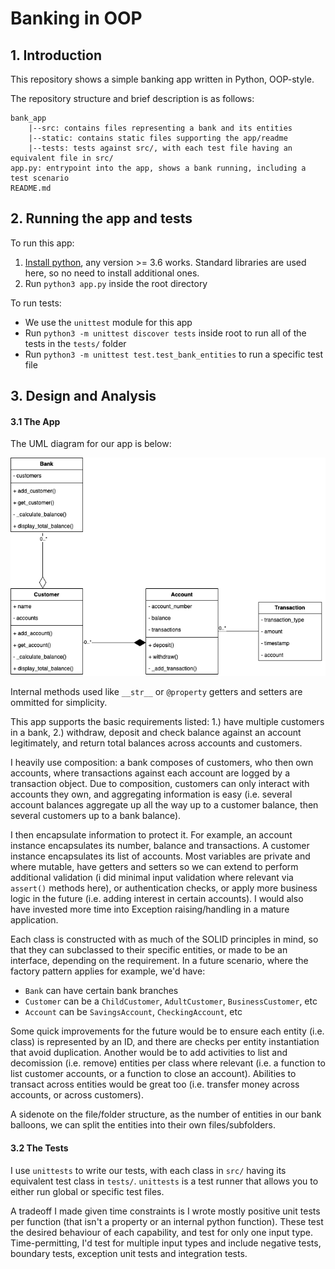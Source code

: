 # Banking in OOP

## 1. Introduction

This repository shows a simple banking app written in Python, OOP-style.

The repository structure and brief description is as follows:

```
bank_app 
    |--src: contains files representing a bank and its entities
    |--static: contains static files supporting the app/readme
    |--tests: tests against src/, with each test file having an equivalent file in src/
app.py: entrypoint into the app, shows a bank running, including a test scenario
README.md 
```

## 2. Running the app and tests

To run this app:
1. [Install python](https://www.python.org/downloads/), any version >= 3.6 works. Standard libraries are used here, so no need to install additional ones.
2. Run `python3 app.py` inside the root directory

To run tests:
- We use the `unittest` module for this app
- Run `python3 -m unittest discover tests` inside root to run all of the tests in the `tests/` folder
- Run `python3 -m unittest test.test_bank_entities` to run a specific test file

## 3. Design and Analysis

#### 3.1 The App
The UML diagram for our app is below:

![uml_bank](./static/class_diagram_bank.png)

Internal methods used like `__str__` or `@property` getters and setters are ommitted for simplicity.

This app supports the basic requirements listed: 1.) have multiple customers in a bank, 2.) withdraw, deposit and check balance against an account legitimately, and return total balances across accounts and customers.

I heavily use composition: a bank composes of customers, who then own accounts, where transactions against each account are logged by a transaction object. Due to composition, customers can only interact with accounts they own, and aggregating information is easy (i.e. several account balances aggregate up all the way up to a customer balance, then several customers up to a bank balance).

I then encapsulate information to protect it. For example, an account instance encapsulates its number, balance and transactions. A customer instance encapsulates its list of accounts. Most variables are private and where mutable, have getters and setters so we can extend to perform additional validation (i did minimal input validation where relevant via `assert()` methods here), or authentication checks, or apply more business logic in the future (i.e. adding interest in certain accounts). I would also have invested more time into Exception raising/handling in a mature application.

Each class is constructed with as much of the SOLID principles in mind, so that they can subclassed to their specific entities, or made to be an interface, depending on the requirement. In a future scenario, where the factory pattern applies for example, we'd have:
- `Bank` can have certain bank branches
- `Customer` can be a `ChildCustomer`, `AdultCustomer`, `BusinessCustomer`, etc
- `Account` can be `SavingsAccount`, `CheckingAccount`, etc

Some quick improvements for the future would be to ensure each entity (i.e. class) is represented by an ID, and there are checks per entity instantiation that avoid duplication. Another would be to add activities to list and decomission (i.e. remove) entities per class where relevant (i.e. a function to list customer accounts, or a function to close an account). Abilities to transact across entities would be great too (i.e. transfer money across accounts, or across customers).

A sidenote on the file/folder structure, as the number of entities in our bank balloons, we can split the entities into their own files/subfolders.

#### 3.2 The Tests

I use `unittests` to write our tests, with each class in `src/` having its equivalent test class in  `tests/`. `unittests` is a test runner that allows you to either run global or specific test files. 

A tradeoff I made given time constraints is I wrote mostly positive unit tests per function (that isn't a property or an internal python function). These test the desired behaviour of each capability, and test for only one input type. Time-permitting, I'd test for multiple input types and include negative tests, boundary tests, exception unit tests and integration tests.